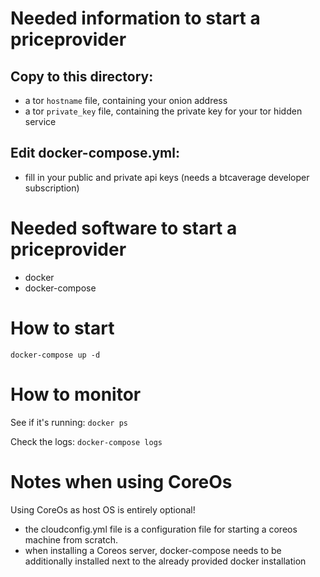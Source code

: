 Needed information to start a priceprovider
==

Copy to this directory:
--

* a tor `hostname` file, containing your onion address
* a tor `private_key` file, containing the private key for your tor hidden service

Edit docker-compose.yml:
--

* fill in your public and private api keys (needs a btcaverage developer subscription)

Needed software to start a priceprovider
==

* docker
* docker-compose

How to start
==

`docker-compose up -d`


How to monitor
==

See if it's running: `docker ps`

Check the logs: `docker-compose logs`


Notes when using CoreOs
==

Using CoreOs as host OS is entirely optional!

* the cloudconfig.yml file is a configuration file for starting a coreos machine
from scratch.
* when installing a Coreos server, docker-compose needs to be additionally installed next to the
already provided docker installation 
